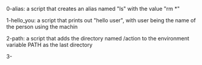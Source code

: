 0-alias: a script that creates an alias named "ls" with the value "rm *"

1-hello_you: a script that prints out "hello user", with user being the name of the person using the machin

2-path: a script that adds the directory named /action to the environment variable PATH as the last directory

3-
